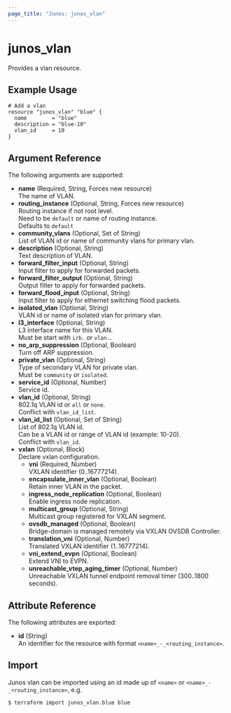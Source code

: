 ```yaml
---
page_title: "Junos: junos_vlan"
---
```


# junos_vlan

Provides a vlan resource.

## Example Usage

```hcl
# Add a vlan
resource "junos_vlan" "blue" {
  name        = "blue"
  description = "blue-10"
  vlan_id     = 10
}
```

## Argument Reference

The following arguments are supported:

- **name** (Required, String, Forces new resource)  
  The name of VLAN.
- **routing_instance** (Optional, String, Forces new resource)  
  Routing instance if not root level.  
  Need to be `default` or name of routing instance.  
  Defaults to `default`
- **community_vlans** (Optional, Set of String)  
  List of VLAN id or name of community vlans for primary vlan.
- **description** (Optional, String)  
  Text description of VLAN.
- **forward_filter_input** (Optional, String)  
  Input filter to apply for forwarded packets.
- **forward_filter_output** (Optional, String)  
  Output filter to apply for forwarded packets.
- **forward_flood_input** (Optional, String)  
  Input filter to apply for ethernet switching flood packets.
- **isolated_vlan** (Optional, String)  
  VLAN id or name of isolated vlan for primary vlan.
- **l3_interface** (Optional, String)  
  L3 interface name for this VLAN.  
  Must be start with `irb.` or `vlan.`.
- **no_arp_suppression** (Optional, Boolean)  
  Turn off ARP suppression.
- **private_vlan** (Optional, String)  
  Type of secondary VLAN for private vlan.  
  Must be `community` or `isolated`.
- **service_id** (Optional, Number)  
  Service id.
- **vlan_id** (Optional, String)  
  802.1q VLAN id or `all` or `none`.  
  Conflict with `vlan_id_list`.
- **vlan_id_list** (Optional, Set of String)  
  List of 802.1q VLAN id.  
  Can be a VLAN id or range of VLAN id (example: 10-20).  
  Conflict with `vlan_id`.
- **vxlan** (Optional, Block)  
  Declare vxlan configuration.
  - **vni** (Required, Number)  
    VXLAN identifier (0..16777214).
  - **encapsulate_inner_vlan** (Optional, Boolean)  
    Retain inner VLAN in the packet.
  - **ingress_node_replication** (Optional, Boolean)  
    Enable ingress node replication.
  - **multicast_group** (Optional, String)  
    Multicast group registered for VXLAN segment.
  - **ovsdb_managed** (Optional, Boolean)  
    Bridge-domain is managed remotely via VXLAN OVSDB Controller.
  - **translation_vni** (Optional, Number)  
    Translated VXLAN identifier (1..16777214).
  - **vni_extend_evpn** (Optional, Boolean)  
    Extend VNI to EVPN.
  - **unreachable_vtep_aging_timer** (Optional, Number)  
    Unreachable VXLAN tunnel endpoint removal timer (300..1800 seconds).

## Attribute Reference

The following attributes are exported:

- **id** (String)  
  An identifier for the resource with format `<name>_-_<routing_instance>`.

## Import

Junos vlan can be imported using an id made up of
`<name>` or `<name>_-_<routing_instance>`, e.g.

```shell
$ terraform import junos_vlan.blue blue
```
